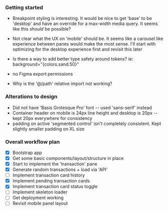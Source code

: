 ### Getting started
- Breakpoint styling is interesting.  It would be nice to get 'base' to be 'desktop' and have an override for a max-width media query.  It seems like this *should* be possible?

- Not clear what the UX on 'mobile' should be.  It seems like a carousel like experience between panes would make the most sense.  I'll start with optimizing for the desktop experience first and revisit this later

- Is there a way to add better type safety around tokens? ie: 
    background="{colors.sand.50}"

- no Figma export permissions

- Why is the '@/path' relative import not working?


### Alterations to design
- Did not have 'Basis Grotesque Pro' font -- used 'sans-serif' instead
- Container header on mobile is 24px line height and desktop is 20px -- kept 20px everywhere for consistency 
- padding on active 'segmented control' isn't completely consistent.  Kept slightly smaller padding on XL size

### Overall workflow plan
- [x] Bootstrap app
- [x] Get some basic components/layout/structure in place
- [x] Start to implement the 'transaction' pane
- [x] Generate random transactions + load via 'API'
- [ ] Implement transaction card history
- [x] Implement pending transaction cards
- [x] Implement transaction card status toggle
- [ ] Implement skeleton loader
- [ ] Get deployment working
- [ ] Revisit mobile panel layout